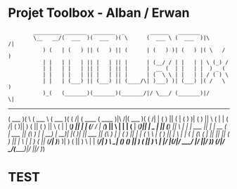 # Projet Toolbox - Alban / Erwan

            _________ _______  _______  _        ______   _______                           
            \__   __/(  ___  )(  ___  )( \      (  ___ \ (  ___  )|\     /|                 
               ) (   | (   ) || (   ) || (      | (   ) )| (   ) |( \   / )                 
               | |   | |   | || |   | || |      | (__/ / | |   | | \ (_) /                  
               | |   | |   | || |   | || |      |  __ (  | |   | |  ) _ (                   
               | |   | |   | || |   | || |      | (  \ \ | |   | | / ( ) \                  
               | |   | (___) || (___) || (____/\| )___) )| (___) |( /   \ )                 
               )_(   (_______)(_______)(_______/|/ \___/ (_______)|/     \|                 
                                                                                            
 _______  _        ______   _______  _          _______  _______           _______  _       
(  ___  )( \      (  ___ \ (  ___  )( (    /|  (  ____ \(  ____ )|\     /|(  ___  )( (    /|
| (   ) || (      | (   ) )| (   ) ||  \  ( |  | (    \/| (    )|| )   ( || (   ) ||  \  ( |
| (___) || |      | (__/ / | (___) ||   \ | |  | (__    | (____)|| | _ | || (___) ||   \ | |
|  ___  || |      |  __ (  |  ___  || (\ \) |  |  __)   |     __)| |( )| ||  ___  || (\ \) |
| (   ) || |      | (  \ \ | (   ) || | \   |  | (      | (\ (   | || || || (   ) || | \   |
| )   ( || (____/\| )___) )| )   ( || )  \  |  | (____/\| ) \ \__| () () || )   ( || )  \  |
|/     \|(_______/|/ \___/ |/     \||/    )_)  (_______/|/   \__/(_______)|/     \||/    )_)
                                                                                            

 # TEST
